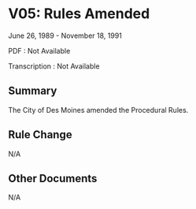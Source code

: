 # V05: Rules Amended

June 26, 1989 - November 18, 1991

PDF
: Not Available

Transcription
: Not Available

## Summary

The City of Des Moines amended the Procedural Rules.

## Rule Change

N/A

## Other Documents

N/A
